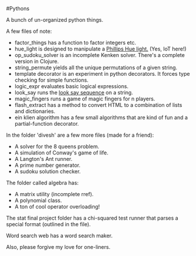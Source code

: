 #Pythons

A bunch of un-organized python things.

A few files of note:
* factor_things has a function to factor integers etc.
* hue_light is designed to manipulate a [Phillips Hue light.](http://www2.meethue.com/en-us/) (Yes, IoT here!)
* op_sudoku_solver is an incomplete Kenken solver. There's a complete version in Clojure.
* string_permute yields all the unique permutations of a given string.
* template decorator is an experiment in python decorators. It forces type checking for simple functions.
* logic_expr evaluates basic logical expressions.
* look_say runs the [look say sequence](https://en.wikipedia.org/wiki/Look-and-say_sequence) on a string.
* magic_fingers runs a game of magic fingers for n players.
* flash_extract has a method to convert HTML to a combination of lists and dictionaries.
* ein klien algorithm has a few small algorithms that are kind of fun and a partial-function decorator.

In the folder 'divesh' are a few more files (made for a friend):
* A solver for the 8 queens problem.
* A simulation of Conway's game of life.
* A Langton's Ant runner.
* A prime number generator.
* A sudoku solution checker.

The folder called algebra has:
* A matrix utility (incomplete rref).
* A polynomial class.
* A ton of cool operator overloading!

The stat final project folder has a chi-squared test runner that parses a special format (outlined in the file).

Word search web has a word search maker.

Also, please forgive my love for one-liners.
